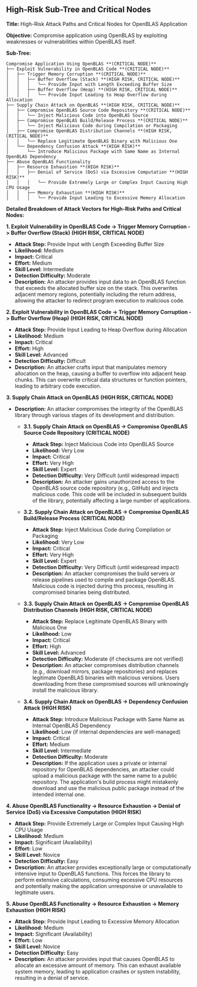 ## High-Risk Sub-Tree and Critical Nodes

**Title:** High-Risk Attack Paths and Critical Nodes for OpenBLAS Application

**Objective:** Compromise application using OpenBLAS by exploiting weaknesses or vulnerabilities within OpenBLAS itself.

**Sub-Tree:**

```
Compromise Application Using OpenBLAS **(CRITICAL NODE)**
├── Exploit Vulnerability in OpenBLAS Code **(CRITICAL NODE)**
│   ├── Trigger Memory Corruption **(CRITICAL NODE)**
│   │   ├── Buffer Overflow (Stack) **(HIGH RISK, CRITICAL NODE)**
│   │   │   └── Provide Input with Length Exceeding Buffer Size
│   │   ├── Buffer Overflow (Heap) **(HIGH RISK, CRITICAL NODE)**
│   │   │   └── Provide Input Leading to Heap Overflow during Allocation
├── Supply Chain Attack on OpenBLAS **(HIGH RISK, CRITICAL NODE)**
│   ├── Compromise OpenBLAS Source Code Repository **(CRITICAL NODE)**
│   │   └── Inject Malicious Code into OpenBLAS Source
│   ├── Compromise OpenBLAS Build/Release Process **(CRITICAL NODE)**
│   │   └── Inject Malicious Code during Compilation or Packaging
│   ├── Compromise OpenBLAS Distribution Channels **(HIGH RISK, CRITICAL NODE)**
│   │   └── Replace Legitimate OpenBLAS Binary with Malicious One
│   └── Dependency Confusion Attack **(HIGH RISK)**
│       └── Introduce Malicious Package with Same Name as Internal OpenBLAS Dependency
├── Abuse OpenBLAS Functionality
│   ├── Resource Exhaustion **(HIGH RISK)**
│   │   ├── Denial of Service (DoS) via Excessive Computation **(HIGH RISK)**
│   │   │   └── Provide Extremely Large or Complex Input Causing High CPU Usage
│   │   ├── Memory Exhaustion **(HIGH RISK)**
│   │   │   └── Provide Input Leading to Excessive Memory Allocation
```

**Detailed Breakdown of Attack Vectors for High-Risk Paths and Critical Nodes:**

**1. Exploit Vulnerability in OpenBLAS Code -> Trigger Memory Corruption -> Buffer Overflow (Stack)** **(HIGH RISK, CRITICAL NODE)**

* **Attack Step:** Provide Input with Length Exceeding Buffer Size
* **Likelihood:** Medium
* **Impact:** Critical
* **Effort:** Medium
* **Skill Level:** Intermediate
* **Detection Difficulty:** Moderate
* **Description:** An attacker provides input data to an OpenBLAS function that exceeds the allocated buffer size on the stack. This overwrites adjacent memory regions, potentially including the return address, allowing the attacker to redirect program execution to malicious code.

**2. Exploit Vulnerability in OpenBLAS Code -> Trigger Memory Corruption -> Buffer Overflow (Heap)** **(HIGH RISK, CRITICAL NODE)**

* **Attack Step:** Provide Input Leading to Heap Overflow during Allocation
* **Likelihood:** Medium
* **Impact:** Critical
* **Effort:** High
* **Skill Level:** Advanced
* **Detection Difficulty:** Difficult
* **Description:** An attacker crafts input that manipulates memory allocation on the heap, causing a buffer to overflow into adjacent heap chunks. This can overwrite critical data structures or function pointers, leading to arbitrary code execution.

**3. Supply Chain Attack on OpenBLAS** **(HIGH RISK, CRITICAL NODE)**

* **Description:** An attacker compromises the integrity of the OpenBLAS library through various stages of its development and distribution.

    * **3.1. Supply Chain Attack on OpenBLAS -> Compromise OpenBLAS Source Code Repository** **(CRITICAL NODE)**
        * **Attack Step:** Inject Malicious Code into OpenBLAS Source
        * **Likelihood:** Very Low
        * **Impact:** Critical
        * **Effort:** Very High
        * **Skill Level:** Expert
        * **Detection Difficulty:** Very Difficult (until widespread impact)
        * **Description:** An attacker gains unauthorized access to the OpenBLAS source code repository (e.g., GitHub) and injects malicious code. This code will be included in subsequent builds of the library, potentially affecting a large number of applications.

    * **3.2. Supply Chain Attack on OpenBLAS -> Compromise OpenBLAS Build/Release Process** **(CRITICAL NODE)**
        * **Attack Step:** Inject Malicious Code during Compilation or Packaging
        * **Likelihood:** Very Low
        * **Impact:** Critical
        * **Effort:** Very High
        * **Skill Level:** Expert
        * **Detection Difficulty:** Very Difficult (until widespread impact)
        * **Description:** An attacker compromises the build servers or release pipelines used to compile and package OpenBLAS. Malicious code is injected during this process, resulting in compromised binaries being distributed.

    * **3.3. Supply Chain Attack on OpenBLAS -> Compromise OpenBLAS Distribution Channels** **(HIGH RISK, CRITICAL NODE)**
        * **Attack Step:** Replace Legitimate OpenBLAS Binary with Malicious One
        * **Likelihood:** Low
        * **Impact:** Critical
        * **Effort:** High
        * **Skill Level:** Advanced
        * **Detection Difficulty:** Moderate (if checksums are not verified)
        * **Description:** An attacker compromises distribution channels (e.g., download mirrors, package repositories) and replaces legitimate OpenBLAS binaries with malicious versions. Users downloading from these compromised sources will unknowingly install the malicious library.

    * **3.4. Supply Chain Attack on OpenBLAS -> Dependency Confusion Attack** **(HIGH RISK)**
        * **Attack Step:** Introduce Malicious Package with Same Name as Internal OpenBLAS Dependency
        * **Likelihood:** Low (if internal dependencies are well-managed)
        * **Impact:** Critical
        * **Effort:** Medium
        * **Skill Level:** Intermediate
        * **Detection Difficulty:** Moderate
        * **Description:** If the application uses a private or internal repository for OpenBLAS dependencies, an attacker could upload a malicious package with the same name to a public repository. The application's build process might mistakenly download and use the malicious public package instead of the intended internal one.

**4. Abuse OpenBLAS Functionality -> Resource Exhaustion -> Denial of Service (DoS) via Excessive Computation** **(HIGH RISK)**

* **Attack Step:** Provide Extremely Large or Complex Input Causing High CPU Usage
* **Likelihood:** Medium
* **Impact:** Significant (Availability)
* **Effort:** Low
* **Skill Level:** Novice
* **Detection Difficulty:** Easy
* **Description:** An attacker provides exceptionally large or computationally intensive input to OpenBLAS functions. This forces the library to perform extensive calculations, consuming excessive CPU resources and potentially making the application unresponsive or unavailable to legitimate users.

**5. Abuse OpenBLAS Functionality -> Resource Exhaustion -> Memory Exhaustion** **(HIGH RISK)**

* **Attack Step:** Provide Input Leading to Excessive Memory Allocation
* **Likelihood:** Medium
* **Impact:** Significant (Availability)
* **Effort:** Low
* **Skill Level:** Novice
* **Detection Difficulty:** Easy
* **Description:** An attacker provides input that causes OpenBLAS to allocate an excessive amount of memory. This can exhaust available system memory, leading to application crashes or system instability, resulting in a denial of service.